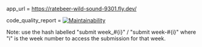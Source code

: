 app_url = https://ratebeer-wild-sound-9301.fly.dev/

code_quality_report = [![Maintainability](https://api.codeclimate.com/v1/badges/74a97f3aa9eb89cad672/maintainability)](https://codeclimate.com/github/xtanyx/ruby_course_ratebeer/maintainability)

Note: use the hash labelled "submit week_#{i}" / "submit week-#{i}" where "i" is the week number to access the submission for that week.